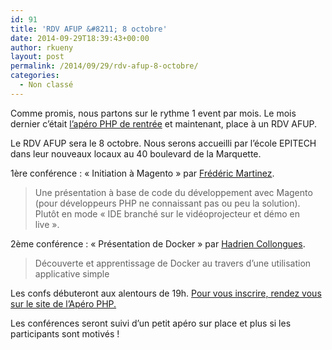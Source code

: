 ```yaml
---
id: 91
title: 'RDV AFUP &#8211; 8 octobre'
date: 2014-09-29T18:39:43+00:00
author: rkueny
layout: post
permalink: /2014/09/29/rdv-afup-8-octobre/
categories:
  - Non classé
---
```

Comme promis, nous partons sur le rythme 1 event par mois. Le mois dernier c&rsquo;était [l&rsquo;apéro PHP de rentrée](/2014/09/15/rentree-toulousaine/ "Rentrée toulousaine") et maintenant, place à un RDV AFUP.

Le RDV AFUP sera le 8 octobre. Nous serons accueilli par l&rsquo;école EPITECH dans leur nouveaux locaux au 40 boulevard de la Marquette.

1ère conférence : &laquo;&nbsp;Initiation à Magento&nbsp;&raquo; par <a title="Fred Martinez - Twitter" href="https://twitter.com/FredMartinez" target="_blank">Frédéric Martinez</a>.

> Une présentation à base de code du développement avec Magento (pour développeurs PHP ne connaissant pas ou peu la solution). Plutôt en mode &laquo;&nbsp;IDE branché sur le vidéoprojecteur et démo en live&nbsp;&raquo;.

2ème conférence : &laquo;&nbsp;Présentation de Docker&nbsp;&raquo; par <a title="Hadrien - Twitter" href="https://twitter.com/CHadrien" target="_blank">Hadrien Collongues</a>.

> Découverte et apprentissage de Docker au travers d&rsquo;une utilisation applicative simple

Les confs débuteront aux alentours de 19h. <a title="Apero PHP" href="http://aperophp.net/337/view.html" target="_blank">Pour vous inscrire, rendez vous sur le site de l&rsquo;Apéro PHP.</a>

Les conférences seront suivi d&rsquo;un petit apéro sur place et plus si les participants sont motivés !
